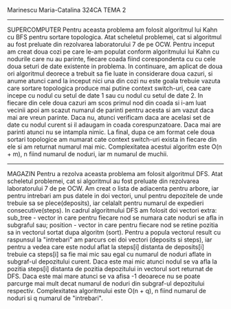 Marinescu Maria-Catalina 324CA
TEMA 2

-------------------------------------------------------------------------------

SUPERCOMPUTER
Pentru aceasta problema am folosit algoritmul lui Kahn cu BFS pentru sortare
topologica. Atat scheletul problemei, cat si algoritmul au fost preluate din
rezolvarea laboratorului 7 de pe OCW.
Pentru inceput am creat doua cozi pe care le-am populat conform algoritmului
lui Kahn cu nodurile care nu au parinte, fiecare coada fiind corespondenta cu 
cu cele doua seturi de date existente in problema.
In continuare, am aplicat de doua ori algoritmul deorece a trebuit sa fie luate
in considerare doua cazuri, si anume atunci cand la inceput nici una din cozi nu 
este goala trebuie vazuta care sortare topologica produce mai putine context
switch-uri, cea care incepe cu nodul cu setul de date 1 sau cu nodul cu setul de
date 2. In fiecare din cele doua cazuri am scos primul nod din coada si i-am 
luat vecinii apoi am scazut numarul de parinti pentru acesta si am vazut daca
mai are vreun parinte. Daca nu, atunci verificam daca are acelasi set de date cu
nodul curent si il adaugam in coada corespunzatoare. Daca mai are parinti atunci
nu se intampla nimic.
La final, dupa ce am format cele doua sortari topologice am numarat cate context
switch-uri exista in fiecare din ele si am returnat numarul mai mic.
Complexitatea acestui algoritm este O(n + m), n fiind numarul de noduri, iar m 
numarul de muchii. 

--------------------------------------------------------------------------------
MAGAZIN
Pentru a rezolva aceasta problema am folosit algoritmul DFS. Atat scheletul 
problemei, cat si algoritmul au fost preluate din rezolvarea laboratorului 7 de 
pe OCW. Am creat o lista de adiacenta pentru arbore, iar pentru intrebari am pus
datele in doi vectori, unul pentru depozitele de unde trebuie sa se 
plece(deposits), iar celalalt pentru numarul de expedieri consecutive(steps).
In cadrul algoritmului DFS am folosit doi vectori extra: sub_tree - vector in 
care pentru fiecare nod se numara cate noduri se afla in subgraful sau; 
position - vector in care pentru fiecare nod se retine pozitia sa in vectorul 
sortat dupa algoritm (sort). Pentru a popula vectorul result cu raspunsul la 
"intrebari" am parcurs cei doi vectori (deposits si steps), iar pentru a vedea 
care este nodul aflat la steps[i] distanta de deposits[i] trebuie ca steps[i] sa
fie mai mic sau egal cu numarul de noduri aflate in subgraf-ul depozitului
curent. Daca este mai mic atunci nodul se va afla la pozitia steps[i] distanta 
de pozitia depozitului in vectorul sort returnat de DFS. Daca este mai mare 
atunci se va afisa -1 deoarece nu se poate parcurge mai mult decat numarul de 
noduri din subgraf-ul depozitului respectiv.
Complexitatea algoritmului este O(n + q), n fiind numarul de noduri si q numarul
de "intrebari".   
